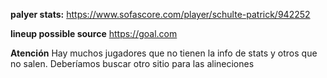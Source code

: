 **palyer stats:** https://www.sofascore.com/player/schulte-patrick/942252

**lineup possible source** https://goal.com

**Atención**
Hay muchos jugadores que no tienen la info de stats y otros que no salen. Deberíamos buscar otro sitio para las alineciones